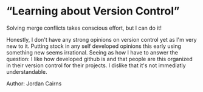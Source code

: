 # “Learning about Version Control”
Solving merge conflicts takes conscious effort, but I can do it!

Honestly, I don't have any strong opinions on version control yet as I'm very new to it. Putting stock in any self developed opinions this early using something new seems irrational. Seeing as how I have to answer the question: I like how developed github is and that people are this organized in their version control for their projects. I dislike that it's not immediatly understandable. 

Author: Jordan Cairns

